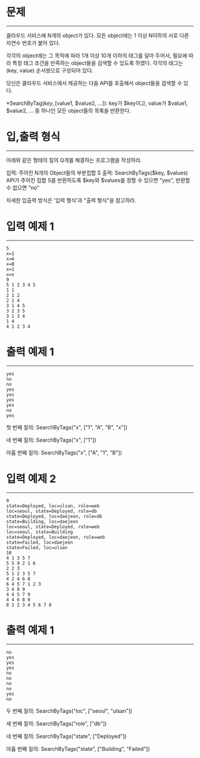 # 문제
---
클라우드 서비스에 N개의 object가 있다. 모든 object에는 1 이상 N이하의 서로 다른 자연수 번호가 붙어 있다.

각각의 object에는 그 목적에 따라 1개 이상 10개 이하의 태그를 달아 두어서, 필요에 따라 특정 태그 조건을 만족하는 object들을 검색할 수 있도록 하였다. 각각의 태그는 (key, value) 순서쌍으로 구성되어 있다.

당신은 클라우드 서비스에서 제공하는 다음 API를 호출해서 object들을 검색할 수 있다.


*SearchByTag($key, [$value1, $value2, ...]): key가 $key이고, value가 $value1, $value2, ... 중 하나인 모든 object들의 목록을 반환한다.

# 입,출력 형식
---
아래와 같은 형태의 질의 Q개를 해결하는 프로그램을 작성하라.

입력: 주어진 N개의 Object들의 부분집합 S
출력: SearchByTags($key, $values) API가 주어진 집합 S를 반환하도록 $key와 $values를 정할 수 있으면 "yes", 반환할 수 없으면 "no"


자세한 입출력 방식은 '입력 형식'과 "출력 형식"을 참고하라.

# 입력 예제 1
---
```
5
x=1
x=A
x=B
x=1
x=x
9
5 1 2 3 4 5
1 1
2 1 2
2 1 4
3 1 4 5
3 2 3 5
3 1 3 4
1 4
4 1 2 3 4
```

# 출력 예제 1
---
```
yes
no
no
yes
yes
yes
yes
no
yes
```

첫 번째 질의: SearchByTags("x", ["1", "A", "B", "x"])

네 번째 질의: SearchByTags("x", ["1"])

아홉 번째 질의: SearchByTags("x", ["A", "1", "B"])

# 입력 예제 2
---
```
9
state=Deployed, loc=ulsan, role=web
loc=seoul, state=Deployed, role=db
state=Deployed, loc=daejeon, role=db
state=Building, loc=daejeon
loc=seoul, state=Deployed, role=web
loc=seoul, state=Building
state=Deployed, loc=daejeon, role=web
state=Failed, loc=daejeon
state=Failed, loc=ulsan
10
4 1 3 5 7
5 5 9 2 1 6
2 2 3
5 1 2 3 5 7
4 2 4 6 8 
6 4 5 7 1 2 3 
3 4 8 9
4 4 5 7 9
4 4 6 8 9
8 1 2 3 4 5 6 7 8
```

# 출력 예제 1
---
```
no
yes
yes
yes
no
no
no
no
yes
no
```

두 번째 질의: SearchByTags("loc", ["seoul", "ulsan"])

세 번째 질의: SearchByTags("role", ["db"])

네 번째 질의: SearchByTags("state", ["Deployed"])

아홉 번째 질의: SearchByTags("state", ["Building", "Failed"])

